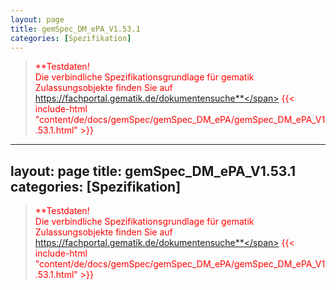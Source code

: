 ```yaml
---
layout: page
title: gemSpec_DM_ePA_V1.53.1
categories: [Spezifikation]
---
```

> <span style="color:red">**Testdaten!<br>Die verbindliche Spezifikationsgrundlage für gematik Zulassungsobjekte finden Sie auf https://fachportal.gematik.de/dokumentensuche**</span>
{{< include-html "content/de/docs/gemSpec/gemSpec_DM_ePA/gemSpec_DM_ePA_V1.53.1.html" >}}
---
layout: page
title: gemSpec_DM_ePA_V1.53.1
categories: [Spezifikation]
---
> <span style="color:red">**Testdaten!<br>Die verbindliche Spezifikationsgrundlage für gematik Zulassungsobjekte finden Sie auf https://fachportal.gematik.de/dokumentensuche**</span>
{{< include-html "content/de/docs/gemSpec/gemSpec_DM_ePA/gemSpec_DM_ePA_V1.53.1.html" >}}

